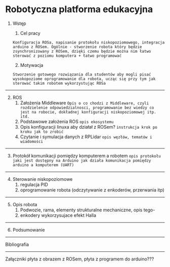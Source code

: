 
Robotyczna platforma edukacyjna
===

1. Wstęp
	1. Cel pracy
	
	`Konfiguracja ROSa, napisanie protokołu niskopoziomowego, integracja arduino z ROSem. Ogólnie - stworzenie robota który będzie zsynchronizowany z ROSem, dzięki czemu będzie można nim łatwo sterować z poziomu komputera + łatwo programować`
	
	2. Motywacja
	
	`Stworzenie gotowego rozwiązania dla studentów aby mogli pisać wysokopoziome oprogramowanie dla robota, ucząc się przy tym jak sterować takim robotem wykorzystując ROSa`
___
2. ROS
	1. Założenia Middleware
		`Opis o co chodzi z Middleware, czyli rozdzielenie odpowiedzialnosci, programowanie bez wiedzy co jest na robocie, dokładnej konfiguracji niskopoziomowej itp. itd.`
	2. Podstawowe założenia ROS
		`opis ekosystemu`
	3. Opis konfiguracji linuxa aby działał z ROSem?
		`instrukcja krok po kroku jak to zrobić`
	4. Czytanie i symulacja danych z RPLidar
		`opis węzłów, tematów i wiadomości`
___
3. Protokół komunikacji pomiędzy komputerem a robotem
	`opis protokołu jaki jest dostępny na Arduino jak działa komunikacja pomiędzy arduino a komputerem (UART)`
___
4. Sterowanie niskopoziomowe
	1. regulacja PID
	2. oprogramowanie robota (odczytywanie z enkoderów, przerwania itp)
___
5. Opis robota
	1. Podwozie, rama, elementy strukturalne mechaniczne, opis tego-
	2. enkodery wykorzysujace efekt Halla
___
6. Podsumowanie
___
Bibliografia
___
Załączniki
płyta z obrazem z ROSem, płyta z programem do arduino???
